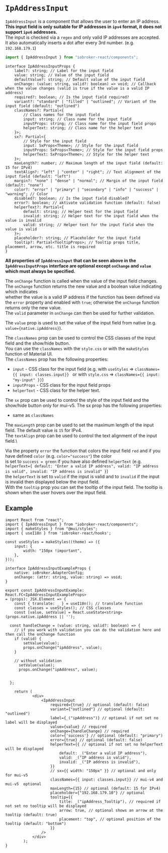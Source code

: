 # `IpAddressInput`

`IpAddressInput` is a component that allows the user to enter an IP address.\
**This input field is only suitable for IP addresses in `ipv4` format, it does not support `ipv6` addresses.** \
The input is checked via a `regex` and only valid IP addresses are accepted.\
It also automatically inserts a dot after every 3rd number. (e.g. `192.168.179.1`)


```ts
import { IpAddressInput } from "iobroker-react/components";
```

```tsx
interface IpAddressInputProps {
	label?: string; // Label for the input field
	value: string; // Value of the input field
	defaultValue?: string; // Default value of the input field
	onChange: (value: string, valid?: boolean) => void; // Callback when the value changes (valid is true if the value is a valid IP address)
	required?: boolean; // Is the input field required?
	variant?: "standard" | "filled" | "outlined"; // Variant of the input field (default: "outlined")
	classNames?: Partial<{
		// Class names for the input field
		input: string; // Class name for the input field
		inputProps: string; // Class name for the input field props
		helperText: string; // Class name for the helper text
	}>;
	sx?: Partial<{
		// Style for the input field
		input: SxProps<Theme>; // Style for the input field
		inputProps: SxProps<Theme>; // Style for the input field props
		helperText: SxProps<Theme>; // Style for the helper text
	}>;
	maxLength?: number; // Maximum length of the input field (default: 15 for IPv4)
	textAlign?: "left" | "center" | "right"; // Text alignment of the input field (default: "left")
	margin?: "none" | "dense" | "normal"; // Margin of the input field (default: "none")
	color?: "error" | "primary" | "secondary" | "info" | "success" | "warning"; // Color
	disabled?: boolean; // Is the input field disabled?
	error?: boolean; // aktivate validation function (default: false)
	helperText?: Partial<{
		default: string; // Helper text for the input field
		invalid: string; // Helper text for the input field when the value is invalid
		valid: string; // Helper text for the input field when the value is valid
	}>;
	placeholder?: string; // Placeholder for the input field
	tooltip?: Partial<TooltipProps>; // Tooltip props title, placement, arrow, etc. title is required
}
```

**All properties of `IpAddressInput` that can be seen above in the `IpAddressInputProps` interface are optional except `onChange` and `value` which must always be specified.**

The `onChange` function is called when the value of the input field changes. The `onChange` function returns the new value and a boolean value indicating which indicates\
whether the value is a valid IP address if the function has been defined via the `error` property and enabled with `true`; otherwise the `onChange` function returns only the
new value.\
The `valid` parameter in `onChange` can then be used for further validation.

The `value` prop is used to set the value of the input field from native (e.g. `value={native.ipAddress}`).

The `classNames` prop can be used to control the CSS classes of the input field and the show/hide button.\
You can use the `classNames` with the `style.css` or with the `makeStyles` function of Material UI.\
The `classNames` prop has the following properties:
- `input` - CSS class for the input field (e.g. with `useStyles` => `classNames={{ input: classes.input}} ` or with `style.css` => `classNames={{ input: "my-input" }}`)
- `inputProps` - CSS class for the input field props  
- `helperText` - CSS class for the helper text.

The `sx` prop can be used to control the style of the input field and the show/hide button only for mui-v5. The sx prop has the following properties:
  - same as `classNames`

The `maxLength` prop can be used to set the maximum length of the input field. The default value is `15` for IPv4.\
The `textAlign` prop can be used to control the text alignment of the input field.\

Via the property `error` the function that colors the input field `red` and if you have defined `color` (e.g. `color="success"`) the color\
is set to `success = green` if you have also defined `helperText` (e.g. `helperText={ default: "Enter a valid IP address", valid: "IP address is valid",
invalid: "IP address is invalid" }`)\
the `helperText` is set to `valid` if the input is valid and  to `invalid` if the input is invalid then displayed below the input field.\
With the `tooltip` prop you can set the tooltip of the input field. The tooltip is shown when the user hovers over the input field.


## Example

```tsx
import React from "react";
import { IpAddressInput } from "iobroker-react/components";
import { makeStyles } from "@mui/styles";
import { useI18n } from 'iobroker-react/hooks';

const useStyles = makeStyles((theme) => ({
	input: {
		width: "150px !important",
	},
}));

interface IpAddressInputExampleProps {
	native: ioBroker.AdapterConfig;
	onChange: (attr: string, value: string) => void;
}

export const IpAddressInputExample: React.FC<IpAddressInputExampleProps>
= (props): JSX.Element => {
	const { translate: _ } = useI18n(); // translate function
	const classes = useStyles(); // CSS classes
	const [value, setValue] = React.useState<string>(props.native.ipAddress || '');
  
  const handleChange = (value: string, valid?: boolean) => {
    // if you work with validation you can do the validation here and then call the onChange function
    if (valid) {
        setValue(value);
	    props.onChange("ipAddress", value);
	}
    
    // without validation
	  setValue(value);
	  props.onChange("ipAddress", value);
    
    
  };
  
	return (
            <div>
				<IpAddressInput
					required={true} // optional (default: false)
					variant={"outlined"} // optional (default: "outlined")
					label={_("ipAddress")} // optional if not set no label will be displayed
					value={value} // required
					onChange={handleChange} // required
					color={'success'} // optional (default: "primary")
					error={true} // optional (default: false)
					helperText={{ // optional if not set no helperText will be displayed
						default: _("Enter a valid IP address"),
						valid: _("IP address is valid"),
						invalid: _("IP address is invalid"),
					}}
					// sx={{ width: "150px" }} // optional and only for mui-v5
					classNames={{ input: classes.input}} // mui-v4 and mui-v5  optional
					maxLength={15} // optional (default: 15 for IPv4)
					placeholder={"192.168.179.10"} // optional
					tooltip={{
						title: _("ipAddress_Tooltip"), // required if not set no tooltip will be displayed
						arrow: true, // optional shows an arrow at the tooltip (default: true)
						placement: "top", // optional position of the tooltip (default: "bottom")
					}}
				/>
            </div>
		);
}
```



